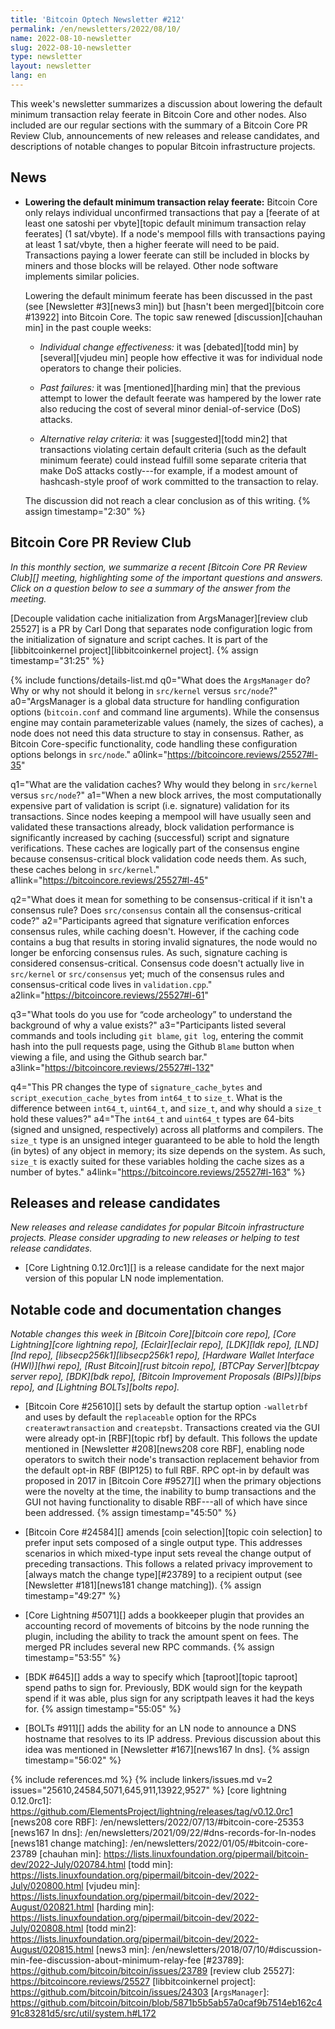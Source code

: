 ```yaml
---
title: 'Bitcoin Optech Newsletter #212'
permalink: /en/newsletters/2022/08/10/
name: 2022-08-10-newsletter
slug: 2022-08-10-newsletter
type: newsletter
layout: newsletter
lang: en
---
```

This week's newsletter summarizes a discussion about lowering the
default minimum transaction relay feerate in Bitcoin Core and other
nodes.  Also included are our regular sections with the summary of a
Bitcoin Core PR Review Club, announcements of new releases and release
candidates, and descriptions of notable changes to popular Bitcoin
infrastructure projects.

## News

- **Lowering the default minimum transaction relay feerate:** Bitcoin
  Core only relays individual unconfirmed transactions that pay a
  [feerate of at least one satoshi per vbyte][topic default minimum
  transaction relay feerates] (1 sat/vbyte).  If a node's mempool fills
  with transactions paying at least 1 sat/vbyte, then a higher feerate
  will need to be paid.  Transactions paying a lower feerate can still
  be included in blocks by miners and those blocks will be relayed.
  Other node software implements similar policies.

  Lowering the default minimum feerate has been discussed in the past
  (see [Newsletter #3][news3 min]) but [hasn't been merged][bitcoin
  core #13922] into Bitcoin Core.  The topic saw renewed
  [discussion][chauhan min] in the past couple weeks:

  - *Individual change effectiveness:* it was [debated][todd min] by
    [several][vjudeu min] people how effective it was for individual
    node operators to change their policies.

  - *Past failures:* it was [mentioned][harding min] that the previous
    attempt to lower the default feerate was hampered by the lower
    rate also reducing the cost of several minor denial-of-service
    (DoS) attacks.

  - *Alternative relay criteria:* it was [suggested][todd min2] that
    transactions violating certain default criteria (such as the
    default minimum feerate) could instead fulfill some separate
    criteria that make DoS attacks costly---for example, if a modest amount
    of hashcash-style proof of work committed to the transaction to
    relay.

  The discussion did not reach a clear conclusion as of this writing. {% assign timestamp="2:30" %}

## Bitcoin Core PR Review Club

*In this monthly section, we summarize a recent [Bitcoin Core PR Review Club][]
meeting, highlighting some of the important questions and answers.  Click on a
question below to see a summary of the answer from the meeting.*

[Decouple validation cache initialization from ArgsManager][review club 25527]
is a PR by Carl Dong that separates node configuration logic from the
initialization of signature and script caches.
It is part of the [libbitcoinkernel project][libbitcoinkernel project]. {% assign timestamp="31:25" %}

{% include functions/details-list.md
  q0="What does the `ArgsManager` do?  Why or why not should it belong
in `src/kernel` versus `src/node`?"
  a0="ArgsManager is a global data structure for handling
configuration options (`bitcoin.conf` and command line arguments).
While the consensus engine may contain parameterizable values (namely,
the sizes of caches), a node does not need this data structure to stay
in consensus. Rather, as Bitcoin Core-specific functionality, code
handling these configuration options belongs in `src/node`."
  a0link="https://bitcoincore.reviews/25527#l-35"

  q1="What are the validation caches? Why would they belong in
`src/kernel` versus `src/node`?"
  a1="When a new block arrives, the most computationally expensive part of
validation is script (i.e. signature) validation for its transactions.
Since nodes keeping a mempool will have usually seen and validated
these transactions already, block validation performance is
significantly increased by caching (successful) script and signature
verifications. These caches are logically
part of the consensus engine because consensus-critical block
validation code needs them. As such, these caches belong in
`src/kernel`."
  a1link="https://bitcoincore.reviews/25527#l-45"

  q2="What does it mean for something to be consensus-critical if it
isn't a consensus rule? Does `src/consensus` contain all the
consensus-critical code?"
  a2="Participants agreed that signature verification enforces
consensus rules, while caching doesn't. However, if the caching code
contains a bug that results in storing invalid signatures, the node
would no longer be enforcing consensus rules. As such, signature
caching is considered consensus-critical. Consensus code doesn't
actually live in `src/kernel` or `src/consensus` yet; much of
the consensus rules and consensus-critical code lives in
`validation.cpp`."
  a2link="https://bitcoincore.reviews/25527#l-61"

  q3="What tools do you use for “code archeology” to understand the
background of why a value exists?"
  a3="Participants listed several commands and tools including `git
blame`, `git log`, entering the commit hash into the pull requests
page, using the Github `Blame` button when viewing a file, and using
the Github search bar."
  a3link="https://bitcoincore.reviews/25527#l-132"

  q4="This PR changes the type of `signature_cache_bytes` and
`script_execution_cache_bytes` from `int64_t` to `size_t`.
What is the difference between `int64_t`, `uint64_t`, and `size_t`,
and why should a `size_t` hold these values?"
  a4="The `int64_t` and `uint64_t` types are 64-bits (signed and
unsigned, respectively) across all platforms and compilers. The
`size_t` type is an unsigned integer guaranteed to be able to
hold the length (in bytes) of any object in memory; its size depends
on the system. As such, `size_t` is exactly suited for these variables
holding the cache sizes as a number of bytes."
  a4link="https://bitcoincore.reviews/25527#l-163"
%}

## Releases and release candidates

*New releases and release candidates for popular Bitcoin infrastructure
projects.  Please consider upgrading to new releases or helping to test
release candidates.*

- [Core Lightning 0.12.0rc1][] is a release candidate for the next major
  version of this popular LN node implementation.

## Notable code and documentation changes

*Notable changes this week in [Bitcoin Core][bitcoin core repo], [Core
Lightning][core lightning repo], [Eclair][eclair repo], [LDK][ldk repo],
[LND][lnd repo], [libsecp256k1][libsecp256k1 repo], [Hardware Wallet
Interface (HWI)][hwi repo], [Rust Bitcoin][rust bitcoin repo], [BTCPay
Server][btcpay server repo], [BDK][bdk repo], [Bitcoin Improvement
Proposals (BIPs)][bips repo], and [Lightning BOLTs][bolts repo].*

- [Bitcoin Core #25610][] sets by default the startup option `-walletrbf` and uses
  by default the `replaceable` option for the RPCs `createrawtransaction` and `createpsbt`.
  Transactions created via the GUI were already opt-in [RBF][topic rbf]
  by default. This follows the update mentioned in
  [Newsletter #208][news208 core RBF], enabling node operators to
  switch their node's transaction replacement behavior from the
  default opt-in RBF (BIP125) to full RBF. RPC opt-in by default was
  proposed in 2017 in [Bitcoin Core #9527][] when the primary
  objections were the novelty at the time, the inability to bump
  transactions and the GUI not having functionality to disable RBF---all
  of which have since been addressed. {% assign timestamp="45:50" %}

- [Bitcoin Core #24584][] amends [coin selection][topic coin selection] to prefer input sets
  composed of a single output type. This addresses scenarios in which
  mixed-type input sets reveal the change output of preceding
  transactions. This follows a related privacy improvement to [always
  match the change type][#23789] to a recipient output (see
  [Newsletter #181][news181 change matching]). {% assign timestamp="49:27" %}

- [Core Lightning #5071][] adds a bookkeeper plugin that provides an
  accounting record of movements of bitcoins by the node running the
  plugin, including the ability to track the amount spent on fees.  The
  merged PR includes several new RPC commands. {% assign timestamp="53:55" %}

- [BDK #645][] adds a way to specify which [taproot][topic taproot] spend paths to sign
  for.  Previously, BDK would sign for the keypath spend if it was able,
  plus sign for any scriptpath leaves it had the keys for. {% assign timestamp="55:05" %}

- [BOLTs #911][] adds the ability for an LN node to announce a DNS
  hostname that resolves to its IP address.  Previous discussion about
  this idea was mentioned in [Newsletter #167][news167 ln dns]. {% assign timestamp="56:02" %}

{% include references.md %}
{% include linkers/issues.md v=2 issues="25610,24584,5071,645,911,13922,9527" %}
[core lightning 0.12.0rc1]: https://github.com/ElementsProject/lightning/releases/tag/v0.12.0rc1
[news208 core RBF]: /en/newsletters/2022/07/13/#bitcoin-core-25353
[news167 ln dns]: /en/newsletters/2021/09/22/#dns-records-for-ln-nodes
[news181 change matching]: /en/newsletters/2022/01/05/#bitcoin-core-23789
[chauhan min]: https://lists.linuxfoundation.org/pipermail/bitcoin-dev/2022-July/020784.html
[todd min]: https://lists.linuxfoundation.org/pipermail/bitcoin-dev/2022-July/020800.html
[vjudeu min]: https://lists.linuxfoundation.org/pipermail/bitcoin-dev/2022-August/020821.html
[harding min]: https://lists.linuxfoundation.org/pipermail/bitcoin-dev/2022-July/020808.html
[todd min2]: https://lists.linuxfoundation.org/pipermail/bitcoin-dev/2022-August/020815.html
[news3 min]: /en/newsletters/2018/07/10/#discussion-min-fee-discussion-about-minimum-relay-fee
[#23789]: https://github.com/bitcoin/bitcoin/issues/23789
[review club 25527]: https://bitcoincore.reviews/25527
[libbitcoinkernel project]: https://github.com/bitcoin/bitcoin/issues/24303
[`ArgsManager`]: https://github.com/bitcoin/bitcoin/blob/5871b5b5ab57a0caf9b7514eb162c491c83281d5/src/util/system.h#L172
